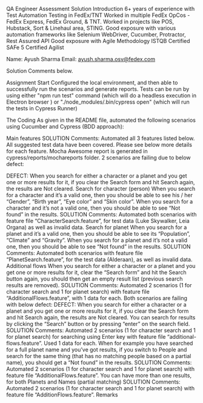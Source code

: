 QA Engineer Assessment Solution
Introduction
6+ years of experience with Test Automation Testing in FedEx/TNT Worked in multiple FedEx OpCos - FedEx Express, FedEx Ground, & TNT. Worked in projects like POS, Hubstack, Sort & Linehaul area, STING. Good exposure with various automation frameworks like Selenium WebDriver, Cucumber, Protractor, Rest Assured API Good exposure with Agile Methodology ISTQB Certified SAFe 5 Certified Agilist

Name: Ayush Sharma Email: ayush.sharma.osv@fedex.com

Solution Comments below.

Assignment
Start
Configured the local environment, and then able to successfully run the scenarios and generate reports. Tests can be run by using either "npm run test" command (which will do a headless execution in Electron browser ) or "./node_modules/.bin/cypress open" (which will run the tests in Cypress Runner)

The Coding
As given in the README file, automated the following scenarios using Cucumber and Cypress (BDD approach):

Main features
SOLUTION Comments: Automated all 3 features listed below. All suggested test data have been covered. Please see below more details for each feature.
Mocha Awesome report is generated in cypress/reports/mochareports folder. 2 scenarios are failing due to below defect:

DEFECT: When you search for either a character or a planet and you get one or more results for it, if you clear the Search form and hit Search again, the results are Not cleared.
Search for character (person)
When you search for a character and it’s a valid one, then you should be able to see his / her “Gender”, “Birth year”, “Eye color” and “Skin color”.
When you search for a character and it’s not a valid one, then you should be able to see “Not found” in the results. SOLUTION Comments: Automated both scenarios with feature file “CharacterSearch.feature”, for test data (Luke Skywalker, Leia Organa) as well as invalid data.
Search for planet
When you search for a planet and it’s a valid one, then you should be able to see its “Population”, “Climate” and “Gravity”.
When you search for a planet and it’s not a valid one, then you should be able to see “Not found” in the results. SOLUTION Comments: Automated both scenarios with feature file “PlanetSearch.feature”, for the test data (Alderaan), as well as invalid data.
Additional flows
When you search for either a character or a planet and you get one or more results for it, clear the “Search form” and hit the Search button again, you should then get an empty result list (previous search results are removed). SOLUTION Comments: Automated 2 scenarios (1 for character search and 1 for planet search) with feature file “AdditionalFlows.feature”, with 1 data for each. Both scenarios are failing with below defect: DEFECT: When you search for either a character or a planet and you get one or more results for it, if you clear the Search form and hit Search again, the results are Not cleared.
You can search for results by clicking the “Search” button or by pressing “enter” on the search field. SOLUTION Comments: Automated 2 scenarios (1 for character search and 1 for planet search) for searching using Enter key with feature file “additional-flows.feature”. Used 1 data for each.
When for example you have searched for a full planet name and you’ve got results, if you switch to People and search for the same thing (that has no matching people based on a partial name), you should get a “Not found” in the results. SOLUTION Comments: Automated 2 scenarios (1 for character search and 1 for planet search) with feature file “AdditionalFlows.feature”.
You can have more than one results, for both Planets and Names (partial matching) SOLUTION Comments: Automated 2 scenarios (1 for character search and 1 for planet search) with feature file “AdditionFlows.feature”.
Remarks
